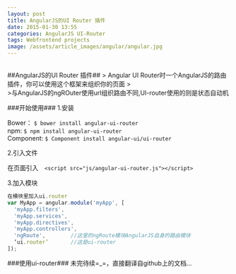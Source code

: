 ```yaml
---
layout: post
title: AngularJS的UI Router 插件
date: 2015-01-30 13:55
categories: AngularJS UI-Router
tags: Webfrontend projects
image: /assets/article_images/angular/angular.jpg
---
```

<br>
##AngularJS的UI Router 插件##
> Angular UI Router时一个AngularJS的路由插件，你可以使用这个框架来组织你的页面
><br>
>与AngularJS的ngROuter使用url组织路由不同,UI-router使用的则是状态自动机

###开始使用###
1.安装

Bower：    ``` $ bower install angular-ui-router ``` <br>
npm:       ``` $ npm install angular-ui-router ``` <br>
Component: ``` $ Component install angular-ui/ui-router ``` <br>

2.引入文件

在页面引入　```<script src="js/angular-ui-router.js"></script>``` <br>

3.加入模块
```javascript
在模块里加入ui.router
var MyApp = angular.module('myApp', [
  'myApp.filters',
  'myApp.services',
  'myApp.directives',
  'myApp.controllers',
  'ngRoute',        //这里的ngRoute模块AngularJS自身的路由模块
  ‘ui.router’       //这是ui-router
]);
```

###使用ui-router###
未完待续=_=，直接翻译自github上的文档...

